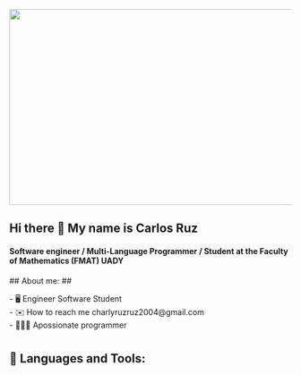 <div id="header" text-aling="center">
  <img src="https://p4.wallpaperbetter.com/wallpaper/950/168/962/astronaut-hd-5k-wallpaper-preview.jpg" width="800"  height="350"/>
</div>
<div>
<h2>Hi there 👋 My name is Carlos Ruz</h2>
<h4>
 Software engineer /
 Multi-Language Programmer /
 Student at the Faculty of Mathematics (FMAT) UADY</h4>
 ## About me: ##
<p>
 - 🖥️ Engineer Software Student<br>   
 - ✉️ How to reach me charlyruzruz2004@gmail.com<br>      
 - 🙋🏽‍♂️ Apossionate programmer  
</p>
<h1></h1>
<h2>  🔨 Languages and Tools:  </h2> 
